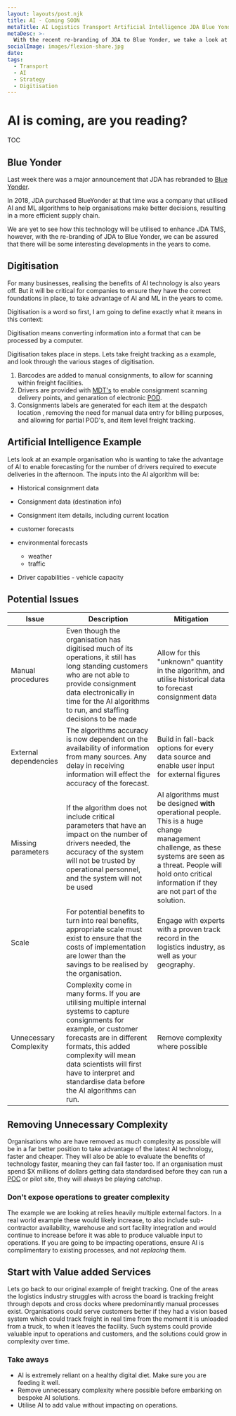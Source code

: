 ```yaml
---
layout: layouts/post.njk
title: AI - Coming SOON 
metaTitle: AI Logistics Transport Artificial Intelligence JDA Blue Yonder
metaDesc: >-
  With the recent re-branding of JDA to Blue Yonder, we take a look at how AI might be used to improve transport operations.
socialImage: images/flexion-share.jpg
date: 
tags:
  - Transport
  - AI
  - Strategy
  - Digitisation
---
```




# AI is coming, are you reading?

TOC

## Blue Yonder

Last week there was a major announcement that JDA has rebranded to [Blue Yonder](https://blueyonder.com/).

In 2018, JDA purchased BlueYonder at that time was a company that utilised AI and ML algorithms to help organisations make better decisions, resulting in a more efficient supply chain.

We are yet to see how this technology will be utilised to enhance JDA TMS, however, with the re-branding of JDA to Blue Yonder, we can be assured that there will be some interesting developments in the years to come.

## Digitisation

For many businesses, realising the benefits of AI technology is also years off. But it will be critical for companies to ensure they have the correct foundations in place, to take advantage of AI and ML in the years to come.

Digitisation is a word so first, I am going to define exactly what it means in this context:

 Digitisation means converting information into a format that can be processed by a computer.

Digitisation takes place in steps. Lets take freight tracking as a example, and look through the various stages of digitisation.

1. Barcodes are added to manual consignments, to allow for scanning within freight facilities.
2. Drivers are provided with [MDT's](https://en.wikipedia.org/wiki/Mobile_data_terminal 'Mobile Data Terminal') to enable consignment scanning delivery points, and genaration of electronic [POD](https://en.wikipedia.org/wiki/Proof_of_delivery).
3. Consignments labels are generated for each item at the despatch location , removing the need for manual data entry for billing purposes, and allowing for partial POD's, and item level freight tracking.

## Artificial Intelligence Example

Lets look at an example organisation who is wanting to take the advantage of AI to enable forecasting for the number of drivers required to execute deliveries in the afternoon. The inputs into the AI algorithm will be:

 - Historical consignment data
 - Consignment data (destination info)
 - Consignment item details, including current location
 - customer forecasts
 - environmental forecasts
 	- weather
 	- traffic

- Driver capabilities - vehicle capacity

## Potential Issues

| Issue | Description | Mitigation |
| --- | --- | --- |
| Manual procedures | Even though the organisation has digitised much of its operations, it still has long standing customers who are not able to provide consignment data electronically in time for the AI algorithms to run, and staffing decisions to be made | Allow for this "unknown" quantity in the algorithm, and utilise historical data to forecast consignment data |
| External dependencies | The algorithms accuracy is now dependent on the availability of information from many sources. Any delay in receiving information will effect the accuracy of the forecast. | Build in fall-back options for every data source and enable user input for external figures |
| Missing parameters | If the algorithm does not include critical parameters that have an impact on the number of drivers needed, the accuracy of the system will not be trusted by operational personnel, and the system will not be used |AI algorithms must be designed **with** operational people. This is a huge change management challenge, as these systems are seen as a threat. People will hold onto critical information if they are not part of the solution.
| Scale |For potential benefits to turn into real benefits, appropriate scale must exist to ensure that the costs of implementation are lower than the savings to be realised by the organisation.| Engage with experts with a proven track record in the logistics industry, as well as your geography.|
| Unnecessary Complexity | Complexity come in many forms. If you are utilising multiple internal systems to capture consignments for example, or customer forecasts are in different formats, this added complexity will mean data scientists will first have to interpret and standardise data before the AI algorithms can run. | Remove complexity where possible |

## Removing Unnecessary Complexity
Organisations who are have removed as much complexity as possible will be in a far better position to take advantage of the latest AI technology, faster and cheaper. They will also be able to evaluate the benefits of technology faster, meaning they can fail faster too. 
If an organisation must spend $X millions of dollars getting data standardised before they can run a [POC](https://en.wikipedia.org/wiki/Proof_of_concept "Proof of Concept") or pilot site, they will always be playing catchup. 

### Don't expose operations to greater complexity
The example we are looking at relies heavily multiple external factors. In a real world example these would likely increase, to also include sub-contractor availability, warehouse and sort facility integration and would continue to increase before it was able to produce valuable input to operations. If you are going to be impacting operations, ensure AI is complimentary to existing processes, and not *replacing* them. 

## Start with Value added Services
Lets go back to our original example of freight tracking. One of the areas the logistics industry struggles with across the board is tracking freight through depots and cross docks where predominantly manual processes exist. Organisations could serve customers better if they had a vision based system which could track freight in real time from the moment it is unloaded from a truck, to when it leaves the facility. Such systems could provide valuable input to operations and customers, and the solutions could grow in complexity over time. 

### Take aways
- AI is extremely reliant on a healthy digital diet. Make sure you are feeding it well.
- Remove unnecessary complexity where possible before embarking on bespoke AI solutions.
- Utilise AI to add value without impacting on operations.